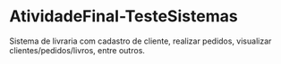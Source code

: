# AtividadeFinal-TesteSistemas
 
 Sistema de livraria  com cadastro de cliente, realizar pedidos, visualizar clientes/pedidos/livros, entre outros.
